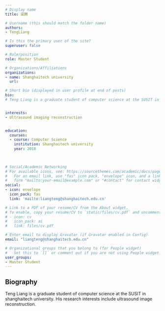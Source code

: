 ```yaml
---
# Display name
title: 梁腾

# Username (this should match the folder name)
authors:
- TengLiang

# Is this the primary user of the site?
superuser: false

# Role/position
role: Master Student

# Organizations/Affiliations
organizations:
- name: Shanghaitech university
  url: 

# Short bio (displayed in user profile at end of posts)
bio: 
# Teng Liang is a graduate student of computer science at the SUSIT in shanghaitech university. His research interests include ultrasound image reconstruction.


interests:
- Ultrasound imaging reconstruction


education:
  courses:
  - course: Computer Science
    institution: Shanghaitech university
    year: 2018
  
  

# Social/Academic Networking
# For available icons, see: https://sourcethemes.com/academic/docs/page-builder/#icons
#   For an email link, use "fas" icon pack, "envelope" icon, and a link in the
#   form "mailto:your-email@example.com" or "#contact" for contact widget.
social:
- icon: envelope
  icon_pack: fas
  link: 'mailto:liangteng@shanghaitech.edu.cn'

# Link to a PDF of your resume/CV from the About widget.
# To enable, copy your resume/CV to `static/files/cv.pdf` and uncomment the lines below.
# - icon: cv
#   icon_pack: ai
#   link: files/cv.pdf

# Enter email to display Gravatar (if Gravatar enabled in Config)
email: "liangteng@shanghaitech.edu.cn"

# Organizational groups that you belong to (for People widget)
#   Set this to `[]` or comment out if you are not using People widget.
user_groups:
- Master Student
---
```

## **Biography**
Teng Liang is a graduate student of computer science at the SUSIT in shanghaitech university. His research interests include ultrasound image reconstruction.
